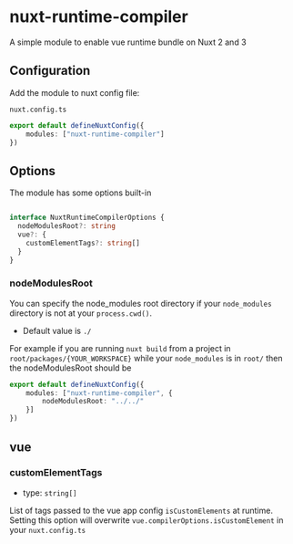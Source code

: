# nuxt-runtime-compiler

A simple module to enable vue runtime bundle on Nuxt 2 and 3

## Configuration

Add the module to nuxt config file:

`nuxt.config.ts`
```ts
export default defineNuxtConfig({
    modules: ["nuxt-runtime-compiler"]
})
```

## Options 

The module has some options built-in

```ts

interface NuxtRuntimeCompilerOptions {
  nodeModulesRoot?: string
  vue?: {
    customElementTags?: string[]
  }
}

```
### nodeModulesRoot

You can specify the node_modules root directory if your `node_modules` directory is not at your `process.cwd()`.

- Default value is `./`

For example if you are running `nuxt build` from a project in `root/packages/{YOUR_WORKSPACE}` while your `node_modules` is in `root/`
then the nodeModulesRoot should be 
```ts
export default defineNuxtConfig({
    modules: ["nuxt-runtime-compiler", {
        nodeModulesRoot: "../../"
    }]
})
```

## vue
### customElementTags

- type: `string[]`

List of tags passed to the vue app config `isCustomElements` at runtime. Setting this option will overwrite `vue.compilerOptions.isCustomElement` in your `nuxt.config.ts`
